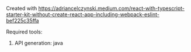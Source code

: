 Created with https://adriancelczynski.medium.com/react-with-typescript-starter-kit-without-create-react-app-including-webpack-eslint-bef225c35ffa

Required tools:
1. API generation: java
